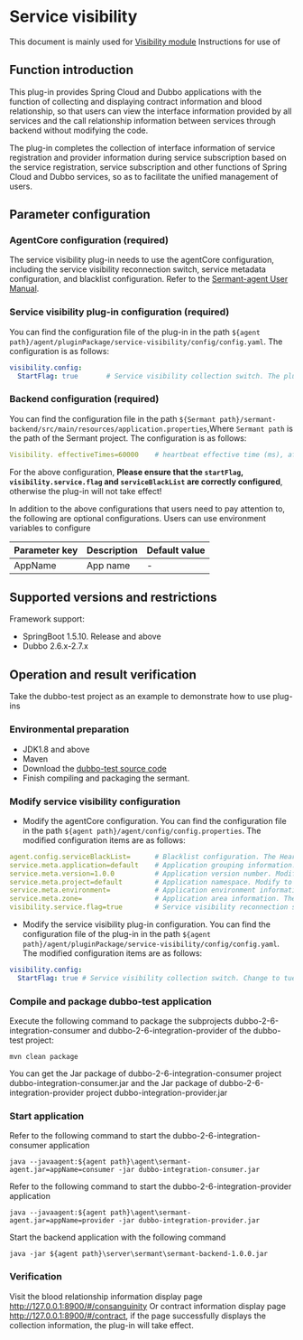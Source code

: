 # Service visibility

This document is mainly used for [Visibility module](https://github.com/huaweicloud/Sermant/tree/develop/sermant-plugins/sermant-service-visibility) Instructions for use of

## Function introduction

This plug-in provides Spring Cloud and Dubbo applications with the function of collecting and displaying contract information and blood relationship, so that users can view the interface information provided by all services and the call relationship information between services through backend without modifying the code.

The plug-in completes the collection of interface information of service registration and provider information during service subscription based on the service registration, service subscription and other functions of Spring Cloud and Dubbo services, so as to facilitate the unified management of users.

## Parameter configuration

### AgentCore configuration (required)

The service visibility plug-in needs to use the agentCore configuration, including the service visibility reconnection switch, service metadata configuration, and blacklist configuration. Refer to the [Sermant-agent User Manual](../user-guide/sermant-agent.md#sermant-agent-parameter-configuration).

### Service visibility plug-in configuration (required)

You can find the configuration file of the plug-in in the path `${agent path}/agent/pluginPackage/service-visibility/config/config.yaml`. The configuration is as follows:
```yaml
visibility.config:
  StartFlag: true       # Service visibility collection switch. The plug-in takes effect when it is true
```

### Backend configuration (required)

You can find the configuration file in the path `${Sermant path}/sermant-backend/src/main/resources/application.properties`,Where `Sermant path` is the path of the Sermant project. The configuration is as follows:

```yaml
Visibility. effectiveTimes=60000    # heartbeat effective time (ms), after which the next heartbeat is not received, the service is considered offline. Delete the contract and blood relationship information of the corresponding service.
```

For the above configuration, **Please ensure that the `startFlag`, `visibility.service.flag` and `serviceBlackList` are correctly configured**, otherwise the plug-in will not take effect!

In addition to the above configurations that users need to pay attention to, the following are optional configurations. Users can use environment variables to configure

|Parameter key | Description | Default value|
| ------------------------------- |--| ----------------- |
|AppName | App name | -|

## Supported versions and restrictions

Framework support:
- SpringBoot 1.5.10. Release and above
- Dubbo 2.6.x-2.7.x

## Operation and result verification
Take the dubbo-test project as an example to demonstrate how to use plug-ins
### Environmental preparation

- JDK1.8 and above
- Maven
- Download the [dubbo-test source code](https://github.com/huaweicloud/Sermant/tree/develop/sermant-integration-tests/dubbo-test)
- Finish compiling and packaging the sermant.

### Modify service visibility configuration

- Modify the agentCore configuration.
You can find the configuration file in the path `${agent path}/agent/config/config.properties`. The modified configuration items are as follows:
```yaml
agent.config.serviceBlackList=      # Blacklist configuration. The HeartbeatServiceImpl and NettyGatewayClient need to be deleted when the plug-in takes effect. Turn on heartbeat and message sending
service.meta.application=default    # Application grouping information. Modify to actual application grouping information.
service.meta.version=1.0.0          # Application version number. Modify to the actual application version number
service.meta.project=default        # Application namespace. Modify to the actual application namespace
service.meta.environment=           # Application environment information. Modify to actual application environment information
service.meta.zone=                  # Application area information. The formula is changed to the actual application area information
visibility.service.flag=true        # Service visibility reconnection switch (used to send all information to backend when backend reconnects). Open when modified to true
```

- Modify the service visibility plug-in configuration.
You can find the configuration file of the plug-in in the path `${agent path}/agent/pluginPackage/service-visibility/config/config.yaml`. The modified configuration items are as follows:

```yaml
visibility.config:
  StartFlag: true # Service visibility collection switch. Change to tue
```

### Compile and package dubbo-test application

Execute the following command to package the subprojects dubbo-2-6-integration-consumer and dubbo-2-6-integration-provider of the dubbo-test project:

```shell
mvn clean package
```

You can get the Jar package of dubbo-2-6-integration-consumer project dubbo-integration-consumer.jar and the Jar package of dubbo-2-6-integration-provider project dubbo-integration-provider.jar

### Start application
Refer to the following command to start the dubbo-2-6-integration-consumer application
```shell
java --javaagent:${agent path}\agent\sermant-agent.jar=appName=consumer -jar dubbo-integration-consumer.jar
```

Refer to the following command to start the dubbo-2-6-integration-provider application

```shell
java --javaagent:${agent path}\agent\sermant-agent.jar=appName=provider -jar dubbo-integration-provider.jar
```

Start the backend application with the following command

```shell
java -jar ${agent path}\server\sermant\sermant-backend-1.0.0.jar
```

### Verification
Visit the blood relationship information display page <http://127.0.0.1:8900/#/consanguinity> Or contract information display page <http://127.0.0.1:8900/#/contract>, if the page successfully displays the collection information, the plug-in will take effect.